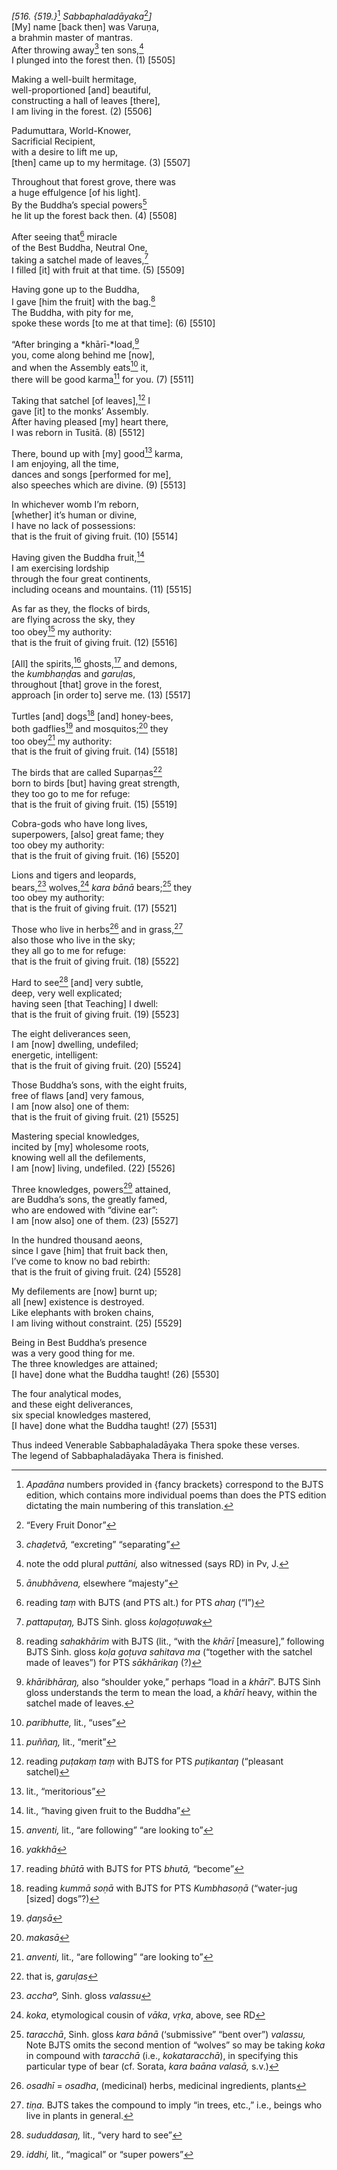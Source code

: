 *\[516. {519.}*[^1] *Sabbaphaladāyaka*[^2]*\]*  
\[My\] name \[back then\] was Varuṇa,  
a brahmin master of mantras.  
After throwing away[^3] ten sons,[^4]  
I plunged into the forest then. (1) \[5505\]

Making a well-built hermitage,  
well-proportioned \[and\] beautiful,  
constructing a hall of leaves \[there\],  
I am living in the forest. (2) \[5506\]

Padumuttara, World-Knower,  
Sacrificial Recipient,  
with a desire to lift me up,  
\[then\] came up to my hermitage. (3) \[5507\]

Throughout that forest grove, there was  
a huge effulgence \[of his light\].  
By the Buddha’s special powers[^5]  
he lit up the forest back then. (4) \[5508\]

After seeing that[^6] miracle  
of the Best Buddha, Neutral One,  
taking a satchel made of leaves,[^7]  
I filled \[it\] with fruit at that time. (5) \[5509\]

Having gone up to the Buddha,  
I gave \[him the fruit\] with the bag.[^8]  
The Buddha, with pity for me,  
spoke these words \[to me at that time\]: (6) \[5510\]

“After bringing a *khārī-*load,[^9]  
you, come along behind me \[now\],  
and when the Assembly eats[^10] it,  
there will be good karma[^11] for you. (7) \[5511\]

Taking that satchel \[of leaves\],[^12] I  
gave \[it\] to the monks’ Assembly.  
After having pleased \[my\] heart there,  
I was reborn in Tusitā. (8) \[5512\]

There, bound up with \[my\] good[^13] karma,  
I am enjoying, all the time,  
dances and songs \[performed for me\],  
also speeches which are divine. (9) \[5513\]

In whichever womb I’m reborn,  
\[whether\] it’s human or divine,  
I have no lack of possessions:  
that is the fruit of giving fruit. (10) \[5514\]

Having given the Buddha fruit,[^14]  
I am exercising lordship  
through the four great continents,  
including oceans and mountains. (11) \[5515\]

As far as they, the flocks of birds,  
are flying across the sky, they  
too obey[^15] my authority:  
that is the fruit of giving fruit. (12) \[5516\]

\[All\] the spirits,[^16] ghosts,[^17] and demons,  
the *kumbhaṇḍa*s and *garuḷa*s,  
throughout \[that\] grove in the forest,  
approach \[in order to\] serve me. (13) \[5517\]

Turtles \[and\] dogs[^18] \[and\] honey-bees,  
both gadflies[^19] and mosquitos;[^20] they  
too obey[^21] my authority:  
that is the fruit of giving fruit. (14) \[5518\]

The birds that are called Suparṇas[^22]  
born to birds \[but\] having great strength,  
they too go to me for refuge:  
that is the fruit of giving fruit. (15) \[5519\]

Cobra-gods who have long lives,  
superpowers, \[also\] great fame; they  
too obey my authority:  
that is the fruit of giving fruit. (16) \[5520\]

Lions and tigers and leopards,  
bears,[^23] wolves,[^24] *kara bānā* bears;[^25] they  
too obey my authority:  
that is the fruit of giving fruit. (17) \[5521\]

Those who live in herbs[^26] and in grass,[^27]  
also those who live in the sky;  
they all go to me for refuge:  
that is the fruit of giving fruit. (18) \[5522\]

Hard to see[^28] \[and\] very subtle,  
deep, very well explicated;  
having seen \[that Teaching\] I dwell:  
that is the fruit of giving fruit. (19) \[5523\]

The eight deliverances seen,  
I am \[now\] dwelling, undefiled;  
energetic, intelligent:  
that is the fruit of giving fruit. (20) \[5524\]

Those Buddha’s sons, with the eight fruits,  
free of flaws \[and\] very famous,  
I am \[now also\] one of them:  
that is the fruit of giving fruit. (21) \[5525\]

Mastering special knowledges,  
incited by \[my\] wholesome roots,  
knowing well all the defilements,  
I am \[now\] living, undefiled. (22) \[5526\]

Three knowledges, powers[^29] attained,  
are Buddha’s sons, the greatly famed,  
who are endowed with “divine ear”:  
I am \[now also\] one of them. (23) \[5527\]

In the hundred thousand aeons,  
since I gave \[him\] that fruit back then,  
I’ve come to know no bad rebirth:  
that is the fruit of giving fruit. (24) \[5528\]

My defilements are \[now\] burnt up;  
all \[new\] existence is destroyed.  
Like elephants with broken chains,  
I am living without constraint. (25) \[5529\]

Being in Best Buddha’s presence  
was a very good thing for me.  
The three knowledges are attained;  
\[I have\] done what the Buddha taught! (26) \[5530\]

The four analytical modes,  
and these eight deliverances,  
six special knowledges mastered,  
\[I have\] done what the Buddha taught! (27) \[5531\]

Thus indeed Venerable Sabbaphaladāyaka Thera spoke these verses.  
The legend of Sabbaphaladāyaka Thera is finished.  
[^1]: *Apadāna* numbers provided in {fancy brackets} correspond to the
    BJTS edition, which contains more individual poems than does the PTS
    edition dictating the main numbering of this translation.  
[^2]: “Every Fruit Donor”  
[^3]: *chaḍetvā,* “excreting” “separating”  
[^4]: note the odd plural *puttāni,* also witnessed (says RD) in Pv, J.  
[^5]: *ānubhāvena,* elsewhere “majesty”  
[^6]: reading *taṃ* with BJTS (and PTS alt.) for PTS *ahaŋ* (“I”)  
[^7]: *pattapuṭaŋ,* BJTS Sinh. gloss *koḷagoṭuwak*  
[^8]: reading *sahakhārim* with BJTS (lit., “with the *khārī*
    \[measure\],” following BJTS Sinh. gloss *koḷa goṭuva sahitava ma*
    (“together with the satchel made of leaves”) for PTS *sākhārikaŋ*
    (?)  
[^9]: *khāribhāraŋ,* also “shoulder yoke,” perhaps “load in a *khārī*”.
    BJTS Sinh gloss understands the term to mean the load, a *khārī*
    heavy, within the satchel made of leaves.  
[^10]: *paribhutte,* lit., “uses”  
[^11]: *puññaŋ,* lit., “merit”  
[^12]: reading *puṭakaṃ taṃ* with BJTS for PTS *puṭikantaŋ* (“pleasant
    satchel)  
[^13]: lit., “meritorious”  
[^14]: lit., “having given fruit to the Buddha”  
[^15]: *anventi,* lit., “are following” “are looking to”  
[^16]: *yakkhā*  
[^17]: reading *bhūtā* with BJTS for PTS *bhutā,* “become”  
[^18]: reading *kummā soṇā* with BJTS for PTS *Kumbhasoṇā* (“water-jug
    \[sized\] dogs”?)  
[^19]: *ḍaŋsā*  
[^20]: *makasā*  
[^21]: *anventi,* lit., “are following” “are looking to”  
[^22]: that is, *garuḷas*  
[^23]: *acchaº,* Sinh. gloss *valassu*  
[^24]: *koka*, etymological cousin of *vāka*, *vṛka*, above, see RD  
[^25]: *taracchā*, Sinh. gloss *kara bānā* (‘submissive” “bent over”)
    *valassu,* Note BJTS omits the second mention of “wolves” so may be
    taking *koka* in compound with *taracchā* (i.e., *kokataracchā*), in
    specifying this particular type of bear (cf. Sorata, *kara baāna
    valasā,* s.v.)  
[^26]: *osadhī* = *osadha*, (medicinal) herbs, medicinal ingredients,
    plants  
[^27]: *tiṇa.* BJTS takes the compound to imply “in trees, etc.,” i.e.,
    beings who live in plants in general.  
[^28]: *sududdasaŋ,* lit., “very hard to see”  
[^29]: *iddhi,* lit., “magical” or “super powers”
